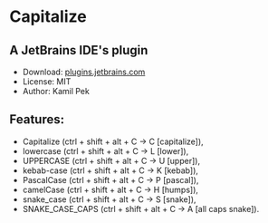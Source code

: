 # Capitalize
## A JetBrains IDE's plugin

* Download: [plugins.jetbrains.com](https://plugins.jetbrains.com/plugin/16134-capitalize)
* License: MIT
* Author: Kamil Pek

## Features:

* Capitalize (ctrl + shift + alt + C -> C [capitalize]),
* lowercase (ctrl + shift + alt + C -> L [lower]),
* UPPERCASE (ctrl + shift + alt + C -> U [upper]), 
* kebab-case (ctrl + shift + alt + C -> K [kebab]), 
* PascalCase (ctrl + shift + alt + C -> P [pascal]), 
* camelCase (ctrl + shift + alt + C -> H [humps]), 
* snake_case (ctrl + shift + alt + C -> S [snake]), 
* SNAKE_CASE_CAPS (ctrl + shift + alt + C -> A [all caps snake]).

